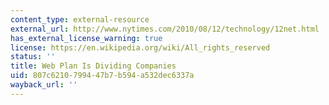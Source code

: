 ```yaml
---
content_type: external-resource
external_url: http://www.nytimes.com/2010/08/12/technology/12net.html
has_external_license_warning: true
license: https://en.wikipedia.org/wiki/All_rights_reserved
status: ''
title: Web Plan Is Dividing Companies
uid: 807c6210-7994-47b7-b594-a532dec6337a
wayback_url: ''
---
```

